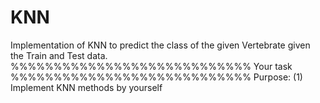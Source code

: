 # KNN
Implementation of KNN to predict the class of the given Vertebrate given the Train and Test data.
%%%%%%%%%%%%%%%%%%%%%%%%%%%%    Your task  %%%%%%%%%%%%%%%%%%%%%%%%%%%%
Purpose:
(1)  Implement KNN methods by yourself
